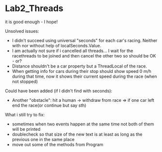 # Lab2_Threads

it is good enough - I hope!

Unsolved issues:
- I didn't succeed using universal "seconds" for each car's racing. Neither with nor without help of localSeconds.Value.
- I am actually not sure if i cancelled all threads... 
  I wait for the racethreads to be joined and then cancel the other two so should be OK - or?
- Distance shouldn't be a car property but a ThreadLocal of the race.
- When getting info for cars during their stop should show speed 0 m/h during that time, 
  now it shows their current speed during the race (when not stopped)

Could have been added (if I didn't find with seconds):
- Another "obstacle": hit a human -> withdraw from race => if one car left end the race(or continue but say sth)

What i still try to fix:
- sometimes when two events happen at the same time not both of them will be printed
- doublecheck so that size of the new text is at least as long as the previous one in the same place
- move out some of the methods from Program